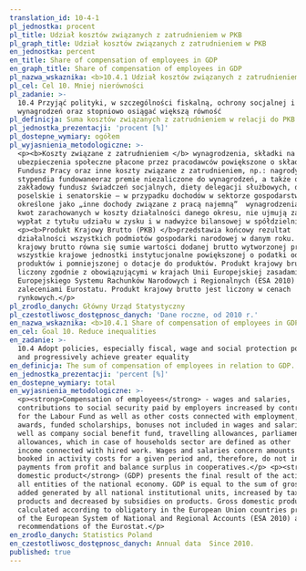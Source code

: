 ```yaml
---
translation_id: 10-4-1
pl_jednostka: procent
pl_title: Udział kosztów związanych z zatrudnieniem w PKB
pl_graph_title: Udział kosztów związanych z zatrudnieniem w PKB
en_jednostka: percent
en_title: Share of compensation of employees in GDP
en_graph_title: Share of compensation of employees in GDP
pl_nazwa_wskaznika: <b>10.4.1 Udział kosztów związanych z zatrudnieniem w PKB</b>
pl_cel: Cel 10. Mniej nierówności
pl_zadanie: >-
  10.4 Przyjąć polityki, w szczególności fiskalną, ochrony socjalnej i
  wynagrodzeń oraz stopniowo osiągać większą równość
pl_definicja: Suma kosztów związanych z zatrudnieniem w relacji do PKB.
pl_jednostka_prezentacji: 'procent [%]'
pl_dostepne_wymiary: ogółem
pl_wyjasnienia_metodologiczne: >-
  <p><b>Koszty związane z zatrudnieniem </b> wynagrodzenia, składki na
  ubezpieczenia społeczne płacone przez pracodawców powiększone o składki na
  Fundusz Pracy oraz inne koszty związane z zatrudnieniem, np.: nagrody,
  stypendia fundowaneoraz premie niezaliczone do wynagrodzeń, a także odpisy na
  zakładowy fundusz świadczeń socjalnych, diety delegacji służbowych, diety
  poselskie i senatorskie — w przypadku dochodów w sektorze gospodarstw domowych
  określone jako „inne dochody związane z pracą najemną”  wynagrodzenia dotyczą
  kwot zarachowanych w koszty działalności danego okresu, nie ujmują zatem
  wypłat z tytułu udziału w zysku i w nadwyżce bilansowej w spółdzielniach.</p>
  <p><b>Produkt Krajowy Brutto (PKB) </b>przedstawia końcowy rezultat
  działalności wszystkich podmiotów gospodarki narodowej w danym roku. Produkt
  krajowy brutto równa się sumie wartości dodanej brutto wytworzonej przez
  wszystkie krajowe jednostki instytucjonalne powiększonej o podatki od
  produktów i pomniejszonej o dotacje do produktów. Produkt krajowy brutto jest
  liczony zgodnie z obowiązującymi w krajach Unii Europejskiej zasadami
  Europejskiego Systemu Rachunków Narodowych i Regionalnych (ESA 2010) oraz
  zaleceniami Eurostatu. Produkt krajowy brutto jest liczony w cenach
  rynkowych.</p>
pl_zrodlo_danych: Główny Urząd Statystyczny
pl_czestotliwosc_dostępnosc_danych: 'Dane roczne, od 2010 r.'
en_nazwa_wskaznika: <b>10.4.1 Share of compensation of employees in GDP</b>
en_cel: Goal 10. Reduce inequalities
en_zadanie: >-
  10.4 Adopt policies, especially fiscal, wage and social protection policies,
  and progressively achieve greater equality
en_definicja: The sum of compensation of employees in relation to GDP.
en_jednostka_prezentacji: 'percent [%]'
en_dostepne_wymiary: total
en_wyjasnienia_metodologiczne: >-
  <p><strong>Compensation of employees</strong> - wages and salaries,
  contributions to social security paid by employers increased by contributions
  for the Labour Fund as well as other costs connected with employment, e.g.:
  awards, funded scholarships, bonuses not included in wages and salaries as
  well as company social benefit fund, travelling allowances, parliamentary
  allowances, which in case of households sector are defined as other
  income connected with hired work. Wages and salaries concern amounts
  booked in activity costs for a given period and, therefore, do not include
  payments from profit and balance surplus in cooperatives.</p> <p><strong>Gross
  domestic product</strong> (GDP) presents the final result of the activity of
  all entities of the national economy. GDP is equal to the sum of gross value
  added generated by all national institutional units, increased by taxes on
  products and decreased by subsidies on products. Gross domestic product is
  calculated according to obligatory in the European Union countries principles
  of the European System of National and Regional Accounts (ESA 2010) and
  recommendations of the Eurostat.</p>
en_zrodlo_danych: Statistics Poland
en_czestotliwosc_dostępnosc_danych: Annual data  Since 2010.
published: true
---
```

